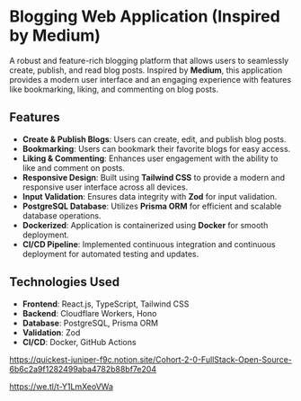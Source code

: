 # Blogging Web Application (Inspired by Medium)

A robust and feature-rich blogging platform that allows users to seamlessly create, publish, and read blog posts. Inspired by **Medium**, this application provides a modern user interface and an engaging experience with features like bookmarking, liking, and commenting on blog posts.

## Features

- **Create & Publish Blogs**: Users can create, edit, and publish blog posts.
- **Bookmarking**: Users can bookmark their favorite blogs for easy access.
- **Liking & Commenting**: Enhances user engagement with the ability to like and comment on posts.
- **Responsive Design**: Built using **Tailwind CSS** to provide a modern and responsive user interface across all devices.
- **Input Validation**: Ensures data integrity with **Zod** for input validation.
- **PostgreSQL Database**: Utilizes **Prisma ORM** for efficient and scalable database operations.
- **Dockerized**: Application is containerized using **Docker** for smooth deployment.
- **CI/CD Pipeline**: Implemented continuous integration and continuous deployment for automated testing and updates.

## Technologies Used

- **Frontend**: React.js, TypeScript, Tailwind CSS
- **Backend**: Cloudflare Workers, Hono
- **Database**: PostgreSQL, Prisma ORM
- **Validation**: Zod
- **CI/CD**: Docker, GitHub Actions

https://quickest-juniper-f9c.notion.site/Cohort-2-0-FullStack-Open-Source-6b6c2a9f1282499aba4782b88bf7e204


https://we.tl/t-Y1LmXeoVWa
